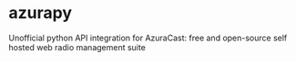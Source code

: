 # azurapy
Unofficial python API integration for AzuraCast: free and open-source self hosted web radio management suite
